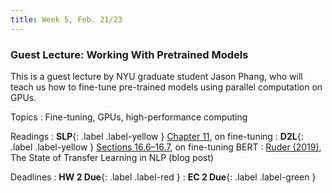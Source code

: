 ```yaml
---
title: Week 5, Feb. 21/23
---
```


### Guest Lecture: Working With Pretrained Models

This is a guest lecture by NYU graduate student Jason Phang, who will teach us how to fine-tune pre-trained models 
using parallel computation on GPUs.

Topics
: Fine-tuning, GPUs, high-performance computing

Readings
: **SLP**{: .label .label-yellow } [Chapter 11](https://web.stanford.edu/~jurafsky/slp3/11.pdf), on fine-tuning 
: **D2L**{: .label .label-yellow }
[Sections 16.6–16.7](https://d2l.ai/chapter_natural-language-processing-applications/finetuning-bert.html), on 
fine-tuning BERT
: [Ruder (2019)](https://ruder.io/state-of-transfer-learning-in-nlp/), The State of Transfer Learning in NLP (blog post)

Deadlines
: **HW 2 Due**{: .label .label-red }
: **EC 2 Due**{: .label .label-green }